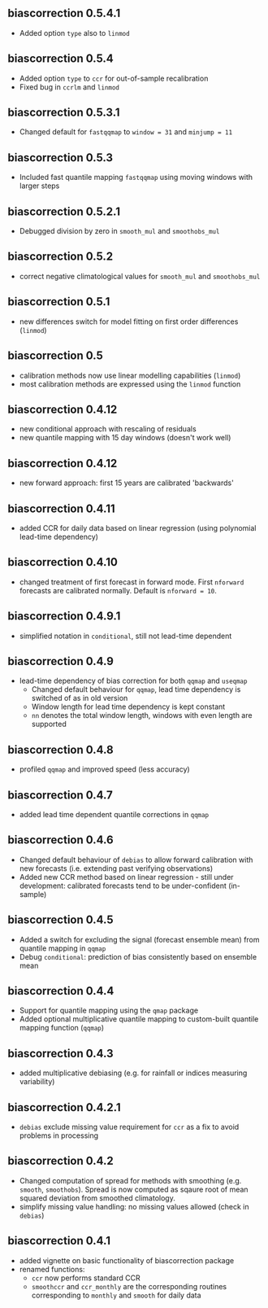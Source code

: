 ## biascorrection 0.5.4.1

* Added option `type` also to `linmod`

## biascorrection 0.5.4

* Added option `type` to `ccr` for out-of-sample recalibration
* Fixed bug in `ccrlm` and `linmod`

## biascorrection 0.5.3.1

* Changed default for `fastqqmap` to `window = 31` and `minjump = 11`

## biascorrection 0.5.3

* Included fast quantile mapping `fastqqmap` using moving windows with larger steps

## biascorrection 0.5.2.1

* Debugged division by zero in `smooth_mul` and `smoothobs_mul`

## biascorrection 0.5.2

* correct negative climatological values for `smooth_mul` and `smoothobs_mul`

## biascorrection 0.5.1

* new differences switch for model fitting on first order differences (`linmod`)

## biascorrection 0.5

* calibration methods now use linear modelling capabilities (`linmod`)
* most calibration methods are expressed using the `linmod` function

## biascorrection 0.4.12

* new conditional approach with rescaling of residuals
* new quantile mapping with 15 day windows (doesn't work well)

## biascorrection 0.4.12

* new forward approach: first 15 years are calibrated 'backwards'

## biascorrection 0.4.11

* added CCR for daily data based on linear regression (using polynomial lead-time dependency)

## biascorrection 0.4.10

* changed treatment of first forecast in forward mode. First `nforward` forecasts are calibrated normally. Default is `nforward = 10`.

## biascorrection 0.4.9.1

* simplified notation in `conditional`, still not lead-time dependent

## biascorrection 0.4.9

* lead-time dependency of bias correction for both `qqmap` and `useqmap`
    - Changed default behaviour for `qqmap`, lead time dependency is switched of as in old version
    - Window length for lead time dependency is kept constant
    - `nn` denotes the total window length, windows with even length are supported

## biascorrection 0.4.8

* profiled `qqmap` and improved speed (less accuracy)

## biascorrection 0.4.7

* added lead time dependent quantile corrections in `qqmap`

## biascorrection 0.4.6

* Changed default behaviour of `debias` to allow forward calibration with new forecasts (i.e. extending past verifying observations)
* Added new CCR method based on linear regression - still under development: calibrated forecasts tend to be under-confident (in-sample)

## biascorrection 0.4.5

* Added a switch for excluding the signal (forecast ensemble mean) from quantile mapping in `qqmap`
* Debug `conditional`: prediction of bias consistently based on ensemble mean

## biascorrection 0.4.4

* Support for quantile mapping using the `qmap` package
* Added optional multiplicative quantile mapping to custom-built quantile mapping function (`qqmap`)

## biascorrection 0.4.3

* added multiplicative debiasing (e.g. for rainfall or indices measuring variability)

## biascorrection 0.4.2.1

* `debias` exclude missing value requirement for `ccr` as a fix to avoid problems in processing

## biascorrection 0.4.2

* Changed computation of spread for methods with smoothing (e.g. `smooth`, `smoothobs`). Spread is now computed as sqaure root of mean squared deviation from smoothed climatology.
* simplify missing value handling: no missing values allowed (check in `debias`)

## biascorrection 0.4.1

* added vignette on basic functionality of biascorrection package
* renamed functions: 
    * `ccr` now performs standard CCR
    * `smoothccr` and `ccr_monthly` are the corresponding routines corresponding to `monthly` and `smooth` for daily data